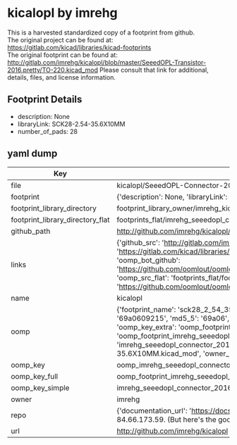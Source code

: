 # kicalopl by imrehg  
This is a harvested standardized copy of a footprint from github.  
The original project can be found at:  
https://gitlab.com/kicad/libraries/kicad-footprints  
The original footprint can be found at:
http://gitlab.com/imrehg/kicalopl/blob/master/SeeedOPL-Transistor-2016.pretty/TO-220.kicad_mod
Please consult that link for additional, details, files, and license information.  
## Footprint Details
* description: None  
* libraryLink: SCK28-2.54-35.6X10MM  
* number_of_pads: 28  
## yaml dump  
| Key | Value |  
| --- | --- |  
| file | kicalopl/SeeedOPL-Connector-2016.pretty/SCK28-2.54-35.6X10MM.kicad_mod |  
| footprint | {'description': None, 'libraryLink': 'SCK28-2.54-35.6X10MM', 'number_of_pads': 28} |  
| footprint_library_directory | footprint_library_owner/imrehg_kicalopl |  
| footprint_library_directory_flat | footprints_flat/imrehg_seeedopl_connector_2016_sck28_2_54_35_6x10mm/working |  
| github_path | http://github.com/imrehg/kicalopl/blob/master/SeeedOPL-Connector-2016.pretty/SCK28-2.54-35.6X10MM.kicad_mod |  
| links | {'github_src': 'http://gitlab.com/imrehg/kicalopl/blob/master/SeeedOPL-Transistor-2016.pretty/TO-220.kicad_mod', 'github_src_repo': 'https://gitlab.com/kicad/libraries/kicad-footprints', 'oomp_bot': 'footprints/imrehg_seeedopl_connector_2016_sck28_2_54_35_6x10mm/working', 'oomp_bot_github': 'https://github.com/oomlout/oomlout_oomp_footprint_bot/tree/main/footprints/imrehg_seeedopl_connector_2016_sck28_2_54_35_6x10mm/working', 'oomp_src_flat': 'footprints_flat/footprints_flat/imrehg_seeedopl_connector_2016_sck28_2_54_35_6x10mm/working', 'oomp_src_flat_github': 'https://github.com/oomlout/oomlout_oomp_footprint_src/tree/main/footprints_flat/imrehg_seeedopl_connector_2016_sck28_2_54_35_6x10mm/working'} |  
| name | kicalopl |  
| oomp | {'footprint_name': 'sck28_2_54_35_6x10mm', 'library_name': 'seeedopl_connector_2016', 'md5': '69a0609215caad1e4a34e246ee4adb85', 'md5_10': '69a0609215', 'md5_5': '69a06', 'md5_6': '69a060', 'oomp_key': 'oomp_imrehg_seeedopl_connector_2016_sck28_2_54_35_6x10mm', 'oomp_key_extra': 'oomp_footprint_imrehg_seeedopl_connector_2016_sck28_2_54_35_6x10mm', 'oomp_key_full': 'oomp_footprint_imrehg_seeedopl_connector_2016_sck28_2_54_35_6x10mm_69a060', 'oomp_key_simple': 'imrehg_seeedopl_connector_2016_sck28_2_54_35_6x10mm', 'original_filename': 'kicalopl/SeeedOPL-Connector-2016.pretty/SCK28-2.54-35.6X10MM.kicad_mod', 'owner_name': 'imrehg'} |  
| oomp_key | oomp_imrehg_seeedopl_connector_2016_sck28_2_54_35_6x10mm |  
| oomp_key_full | oomp_footprint_imrehg_seeedopl_connector_2016_sck28_2_54_35_6x10mm |  
| oomp_key_simple | imrehg_seeedopl_connector_2016_sck28_2_54_35_6x10mm |  
| owner | imrehg |  
| repo | {'documentation_url': 'https://docs.github.com/rest/overview/resources-in-the-rest-api#rate-limiting', 'message': "API rate limit exceeded for 84.66.173.59. (But here's the good news: Authenticated requests get a higher rate limit. Check out the documentation for more details.)"} |  
| url | http://github.com/imrehg/kicalopl |  

